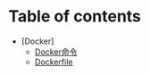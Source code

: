 # Table of contents

* [Docker]
  * [Docker命令](Docker/1.Docker命令.md)
  * [Dockerfile](Docker/2.Dockerfile命令.md)
